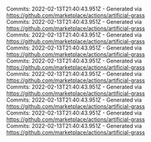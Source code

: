 Commits: 2022-02-13T21:40:43.951Z - Generated via https://github.com/marketplace/actions/artificial-grass
<br>
Commits: 2022-02-13T21:40:43.951Z - Generated via https://github.com/marketplace/actions/artificial-grass
<br>
Commits: 2022-02-13T21:40:43.951Z - Generated via https://github.com/marketplace/actions/artificial-grass
<br>
Commits: 2022-02-13T21:40:43.951Z - Generated via https://github.com/marketplace/actions/artificial-grass
<br>
Commits: 2022-02-13T21:40:43.951Z - Generated via https://github.com/marketplace/actions/artificial-grass
<br>
Commits: 2022-02-13T21:40:43.951Z - Generated via https://github.com/marketplace/actions/artificial-grass
<br>
Commits: 2022-02-13T21:40:43.951Z - Generated via https://github.com/marketplace/actions/artificial-grass
<br>
Commits: 2022-02-13T21:40:43.951Z - Generated via https://github.com/marketplace/actions/artificial-grass
<br>
Commits: 2022-02-13T21:40:43.951Z - Generated via https://github.com/marketplace/actions/artificial-grass
<br>
Commits: 2022-02-13T21:40:43.951Z - Generated via https://github.com/marketplace/actions/artificial-grass
<br>
